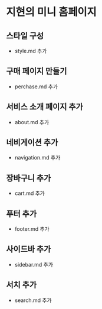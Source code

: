 # 지현의 미니 홈페이지

## 스타일 구성
- style.md 추가

## 구매 페이지 만들기
- perchase.md 추가

## 서비스 소개 페이지 추가
- about.md 추가

## 네비게이션 추가
- navigation.md 추가

## 장바구니 추가
- cart.md 추가

## 푸터 추가
- footer.md 추가

## 사이드바 추가
- sidebar.md 추가

## 서치 추가
- search.md 추가